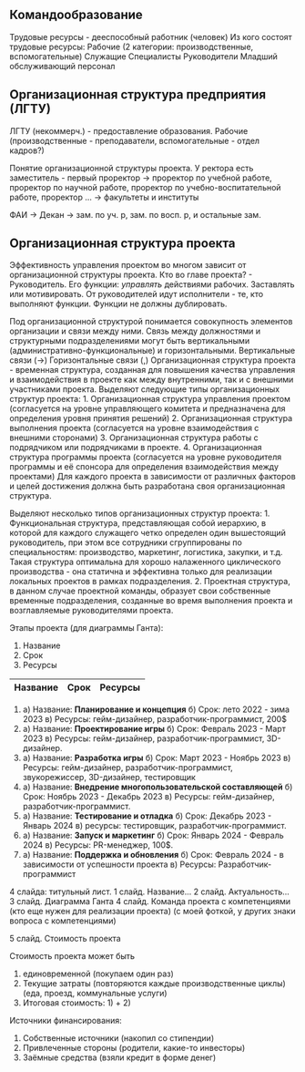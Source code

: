 ## Командообразование

Трудовые ресурсы - дееспособный работник (человек)
Из кого состоят трудовые ресурсы: 
Рабочие (2 категории: производственные, вспомогательные)
Служащие
Специалисты
Руководители
Младший обслуживающий персонал
## Организационная структура предприятия (ЛГТУ)
ЛГТУ (некоммерч.) - предоставление образования.
Рабочие (производственные - преподаватели, вспомогательные - отдел кадров?)

Понятие организационной структуры проекта.
У ректора есть заместитель - первый проректор -> проректор по учебной работе, проректор по научной работе, проректор по учебно-воспитательной работе, проректор ... -> факультеты и институты

ФАИ -> Декан -> зам. по уч. р, зам. по восп. р, и остальные зам.
## Организационная структура проекта
Эффективность управления проектом во многом зависит от организационной структуры проекта. Кто во главе проекта? - Руководитель. Его функции: *управлять* действиями рабочих. Заставлять или мотивировать.
От руководителей идут исполнители - те, кто выполняют функции. Функции не должны дублировать.

Под организационной структурой понимается совокупность элементов организации и связи между ними. Связь между должностями и структурными подразделениями могут быть вертикальными (административно-функциональные) и горизонтальными. Вертикальные связи (->)
Горизонтальные связи (,)
Организационная структура проекта - временная структура, созданная для повышения качества управления и взаимодействия в проекте как между внутренними, так и с внешними участниками проекта. Выделяют следующие типы организационных структур проекта: 
	1. Организационная структура управления проектом (согласуется на уровне управляющего комитета и предназначена для определения уровня принятия решений)
	2. Организационная структура выполнения проекта (согласуется на уровне взаимодействия с внешними сторонами)
	3. Организационная структура работы с подрядчиком или подрядчиками в проекте.
	4. Организационная структура программы проекта (согласуется на уровне руководителя программы и её спонсора для определения взаимодействия между проектами)
Для каждого проекта в зависимости от различных факторов и целей достижения должна быть разработана своя организационная структура.

Выделяют несколько типов организационных структур проекта:
	1. Функциональная структура, представляющая собой иерархию, в которой для каждого служащего четко определен один вышестоящий руководитель, при этом все сотрудники сгруппированы по специальностям: производство, маркетинг, логистика, закупки, и т.д. Такая структура оптимальна для хорошо налаженного циклического производства - она статична и эффективна только для реализации локальных проектов в рамках подразделения.
	2. Проектная структура, в данном случае проектной команды, образует свои собственные временные подразделения, созданные во время выполнения проекта и возглавляемые руководителями проекта.


Этапы проекта (для диаграммы Ганта): 
1. Название
2. Срок
3. Ресурсы

Название | Срок | Ресурсы 
---------|------|--------
1) а) Название: **Планирование и концепция**
    б) Срок: лето 2022 - зима 2023
    в) Ресурсы: гейм-дизайнер, разработчик-программист, 200$
2) а) Название: **Проектирование игры**
	б) Срок: Февраль 2023 - Март 2023
	в) Ресурсы: гейм-дизайнер, разработчик-программист, 3D-дизайнер.
3) а) Название: **Разработка игры**
	б) Срок: Март 2023 - Ноябрь 2023
	в) Ресурсы: гейм-дизайнер, разработчик-программист, звукорежиссер, 3D-дизайнер, тестировщик
4) а) Название: **Внедрение многопользовательской составляющей**
	б) Срок: Ноябрь 2023 - Декабрь 2023
	в) Ресурсы: гейм-дизайнер, разработчик-программист.
5) а) Название: **Тестирование и отладка**
	б) Срок: Декабрь 2023 - Январь 2024
	в) ресурсы: тестировщик, разработчик-программист.
6) а) Название: **Запуск и маркетинг**
    б) Срок: Январь 2024 - Февраль 2024
    в) Ресурсы: PR-менеджер, 100$.
7) а) Название: **Поддержка и обновления**
    б) Срок: Февраль 2024 - в зависимости от успешности проекта
    в) Ресурсы: Разработчик-программист

4 слайда: титульный лист.
1 слайд. Название...
2 слайд. Актуальность...
3 слайд. Диаграмма Ганта
4 слайд. Команда проекта с компетенциями (кто еще нужен для реализации проекта) (с моей фоткой, у других знаки вопроса с компетенциями)

5 слайд. Стоимость проекта

Стоимость проекта может быть 
1) единовременной (покупаем один раз)
2) Текущие затраты (повторяются каждые производственные циклы) (еда, проезд, коммунальные услуги)
3) Итоговая стоимость: 1) + 2)

Источники финансирования:
1) Собственные источники (накопил со стипендии)
2) Привлеченные стороны (родители, какие-то инвесторы)
3) Заёмные средства (взяли кредит в форме денег)